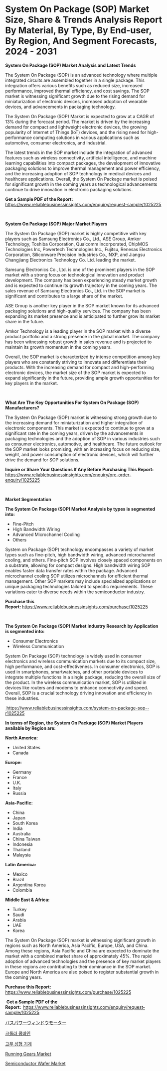 <p><h1>System On Package (SOP) Market Size, Share & Trends Analysis Report By Material, By Type, By End-user, By Region, And Segment Forecasts, 2024 - 2031</h1></p><p><strong>System On Package (SOP) Market Analysis and Latest Trends</strong></p>
<p><p>The System On Package (SOP) is an advanced technology where multiple integrated circuits are assembled together in a single package. This integration offers various benefits such as reduced size, increased performance, improved thermal efficiency, and cost savings. The SOP market is witnessing significant growth due to the rising demand for miniaturization of electronic devices, increased adoption of wearable devices, and advancements in packaging technology.</p><p>The System On Package (SOP) Market is expected to grow at a CAGR of 13% during the forecast period. The market is driven by the increasing demand for compact and lightweight electronic devices, the growing popularity of Internet of Things (IoT) devices, and the rising need for high-performance computing solutions in various applications such as automotive, consumer electronics, and industrial.</p><p>The latest trends in the SOP market include the integration of advanced features such as wireless connectivity, artificial intelligence, and machine learning capabilities into compact packages, the development of innovative packaging solutions to improve thermal management and power efficiency, and the increasing adoption of SOP technology in medical devices and healthcare applications. Overall, the System On Package market is poised for significant growth in the coming years as technological advancements continue to drive innovation in electronic packaging solutions.</p></p>
<p><strong>Get a Sample PDF of the Report:&nbsp;</strong> <a href="https://www.reliablebusinessinsights.com/enquiry/request-sample/1025225">https://www.reliablebusinessinsights.com/enquiry/request-sample/1025225</a></p>
<p>&nbsp;</p>
<p><strong>System On Package (SOP) Major Market Players</strong></p>
<p><p>The System On Package (SOP) market is highly competitive with key players such as Samsung Electronics Co., Ltd., ASE Group, Amkor Technology, Toshiba Corporation, Qualcomm Incorporated, ChipMOS Technologies Inc, Powertech Technologies Inc., Fujitsu, Renesas Electronics Corporation, Siliconware Precision Industries Co., NXP, and Jiangsu Changjiang Electronics Technology Co. Ltd. leading the market.</p><p>Samsung Electronics Co., Ltd. is one of the prominent players in the SOP market with a strong focus on technological innovation and product development. The company has been experiencing steady market growth and is expected to continue its growth trajectory in the coming years. The sales revenue of Samsung Electronics Co., Ltd. in the SOP market is significant and contributes to a large share of the market.</p><p>ASE Group is another key player in the SOP market known for its advanced packaging solutions and high-quality services. The company has been expanding its market presence and is anticipated to further grow its market share in the future.</p><p>Amkor Technology is a leading player in the SOP market with a diverse product portfolio and a strong presence in the global market. The company has been witnessing robust growth in sales revenue and is projected to maintain its growth momentum in the coming years.</p><p>Overall, the SOP market is characterized by intense competition among key players who are constantly striving to innovate and differentiate their products. With the increasing demand for compact and high-performing electronic devices, the market size of the SOP market is expected to expand significantly in the future, providing ample growth opportunities for key players in the market.</p></p>
<p>&nbsp;</p>
<p><strong>What Are The Key Opportunities For System On Package (SOP) Manufacturers?</strong></p>
<p><p>The System On Package (SOP) market is witnessing strong growth due to the increasing demand for miniaturization and higher integration of electronic components. This market is expected to continue to grow at a significant rate in the coming years, driven by the advancements in packaging technologies and the adoption of SOP in various industries such as consumer electronics, automotive, and healthcare. The future outlook for the SOP market looks promising, with an increasing focus on reducing size, weight, and power consumption of electronic devices, which will further drive the demand for SOP solutions.</p></p>
<p><strong>Inquire or Share Your Questions If Any Before Purchasing This Report:</strong> <a href="https://www.reliablebusinessinsights.com/enquiry/pre-order-enquiry/1025225">https://www.reliablebusinessinsights.com/enquiry/pre-order-enquiry/1025225</a></p>
<p>&nbsp;</p>
<p><strong>Market Segmentation</strong></p>
<p><strong>The System On Package (SOP) Market Analysis by types is segmented into:</strong></p>
<p><ul><li>Fine-Pitch</li><li>High Bandwidth Wiring</li><li>Advanced Microchannel Cooling</li><li>Others</li></ul></p>
<p><p>System on Package (SOP) technology encompasses a variety of market types such as fine-pitch, high bandwidth wiring, advanced microchannel cooling, and others. Fine-pitch SOP involves closely spaced components on a substrate, allowing for compact designs. High bandwidth wiring SOP enables faster data transfer rates within the package. Advanced microchannel cooling SOP utilizes microchannels for efficient thermal management. Other SOP markets may include specialized applications or unique packaging technologies tailored to specific requirements. These variations cater to diverse needs within the semiconductor industry.</p></p>
<p><strong>Purchase this Report:&nbsp;</strong><a href="https://www.reliablebusinessinsights.com/purchase/1025225">https://www.reliablebusinessinsights.com/purchase/1025225</a></p>
<p>&nbsp;</p>
<p><strong>The System On Package (SOP) Market Industry Research by Application is segmented into:</strong></p>
<p><ul><li>Consumer Electronics</li><li>Wireless Communication</li></ul></p>
<p><p>System On Package (SOP) technology is widely used in consumer electronics and wireless communication markets due to its compact size, high performance, and cost-effectiveness. In consumer electronics, SOP is used in smartphones, smartwatches, and other portable devices to integrate multiple functions in a single package, reducing the overall size of the product. In the wireless communication market, SOP is utilized in devices like routers and modems to enhance connectivity and speed. Overall, SOP is a crucial technology driving innovation and efficiency in these industries.</p></p>
<p><a href="https://www.reliablebusinessinsights.com/system-on-package-sop--r1025225">&nbsp;https://www.reliablebusinessinsights.com/system-on-package-sop--r1025225</a></p>
<p><strong>In terms of Region, the System On Package (SOP) Market Players available by Region are:</strong></p>
<p>
    <p> <strong> North America: </strong>
        <ul>
            <li>United States</li>
            <li>Canada</li>
        </ul>
        </p> 
    <p> <strong> Europe: </strong>
        <ul>
            <li>Germany</li>
            <li>France</li>
            <li>U.K.</li>
            <li>Italy</li>
            <li>Russia</li>
        </ul>
        </p> 
    <p> <strong> Asia-Pacific: </strong>
        <ul>
            <li>China</li>
            <li>Japan</li>
            <li>South Korea</li>
            <li>India</li>
            <li>Australia</li>
            <li>China Taiwan</li>
            <li>Indonesia</li>
            <li>Thailand</li>
            <li>Malaysia</li>
        </ul>
        </p> 
    <p> <strong> Latin America: </strong>
        <ul>
            <li>Mexico</li>
            <li>Brazil</li>
            <li>Argentina Korea</li>
            <li>Colombia</li>
        </ul>
        </p> 
    <p> <strong> Middle East & Africa: </strong>
        <ul>
            <li>Turkey</li>
            <li>Saudi</li>
            <li>Arabia</li>
            <li>UAE</li>
            <li>Korea</li>
        </ul>
    </p>
    </p>
<p><p>The System On Package (SOP) market is witnessing significant growth in regions such as North America, Asia Pacific, Europe, USA, and China. Among these regions, Asia Pacific and China are expected to dominate the market with a combined market share of approximately 45%. The rapid adoption of advanced technologies and the presence of key market players in these regions are contributing to their dominance in the SOP market. Europe and North America are also poised to register substantial growth in the coming years.</p></p>
<p><strong>Purchase this Report: </strong><a href="https://www.reliablebusinessinsights.com/purchase/1025225">https://www.reliablebusinessinsights.com/purchase/1025225</a></p>
<p>&nbsp;<strong>Get a Sample PDF of the Report:&nbsp;&nbsp;</strong><a href="https://www.reliablebusinessinsights.com/enquiry/request-sample/1025225">https://www.reliablebusinessinsights.com/enquiry/request-sample/1025225</a></p>
<p><strong></strong></p>
<p><p><a href="https://github.com/KenyonJohns/Market-Research-Report-List-1/blob/main/9881452149133.md">バスパワーウィンドウモーター</a></p><p><a href="https://github.com/hzumrdvas204296/Market-Research-Report-List-2/blob/main/6048642158799.md">크롤러 콤바인</a></p><p><a href="https://medium.com/@perkinscortes11/%EA%B3%A0%EB%AC%B4-%EC%84%B1%ED%98%95-%EA%B8%B0%EA%B3%84-%EC%8B%9C%EC%9E%A5-2024%EB%85%84%EB%B6%80%ED%84%B0-2031%EB%85%84%EA%B9%8C%EC%A7%80%EC%9D%98-%EC%82%B0%EC%97%85-%EB%8F%99%ED%96%A5%EA%B3%BC-%EC%98%88%EC%B8%A1-216259db82a0">고무 성형 기계</a></p><p><a href="https://github.com/WillieWoodard/Market-Research-Report-List-5/blob/main/running-gears-market.md">Running Gears Market</a></p><p><a href="https://github.com/marloy8/Market-Research-Report-List-5/blob/main/semiconductor-wafer-market.md">Semiconductor Wafer Market</a></p></p>
